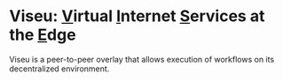 # Viseu: <ins>V</ins>irtual <ins>I</ins>nternet <ins>S</ins>ervices at the <ins>E</ins>dge

Viseu is a peer-to-peer overlay that allows execution of workflows on its decentralized environment.